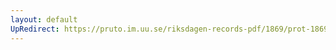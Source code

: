 ```yaml
---
layout: default
UpRedirect: https://pruto.im.uu.se/riksdagen-records-pdf/1869/prot-1869--ak--121/prot-1869--ak--121_014.pdf
---
```

